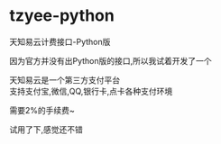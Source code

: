# tzyee-python

天知易云计费接口-Python版  


因为官方并没有出Python版的接口,所以我试着开发了一个  

天知易云是一个第三方支付平台  
支持支付宝,微信,QQ,银行卡,点卡各种支付环境  
  
需要2%的手续费~  

试用了下,感觉还不错
